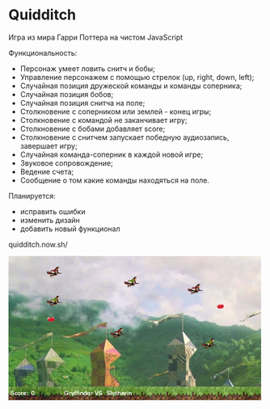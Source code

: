 # Quidditch
Игра из мира Гарри Поттера на чистом  JavaScript

Функциональность:
- Персонаж умеет ловить снитч и бобы;
- Управление персонажем с помощью стрелок (up, right, down, left);
- Случайная позиция дружеской команды и команды соперника;
- Случайная позиция бобов;
- Случайная позиция снитча на поле;
- Столкновение с соперником или землей - конец игры;
- Столкновение с командой не заканчивает игру;
- Столкновение с бобами добавляет score;
- Столкновение с снитчем запускает победную аудиозапись, завершает игру;
- Случайная команда-соперник в каждой новой игре;
- Звуковое сопровождение;
- Ведение счета;
- Сообщение о том какие команды находяться на поле.

Планируется:
- исправить ошибки
- изменить дизайн
- добавить новый функционал 

quidditch.now.sh/

<img src="https://github.com/nelermont/Quidditch/blob/master/hp.png" width="500" />

